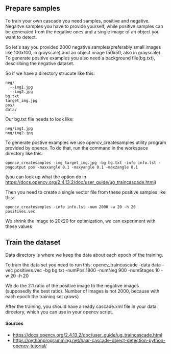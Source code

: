 ## Prepare samples
To train your own cascade you need samples, positive and negative. Negaitve samples you have to provide yourself, while positive samples can be generated from the negative ones and a single image of an object you want to detect. 

So let's say you provided 2000 negative samples(preferably small images like 100x100, in grayscale) and an object image (50x50, also in grayscale). To generate positive examples you also need a background file(bg.txt), desciribing the negative dataset.

So if we have a directory strucute like this:
```
neg/
  --img1.jpg
  --img2.jpg
bg.txt
target_img.jpg
pos/
data/
```
Our bg.txt file needs to look like:
```
neg/img1.jpg
neg/img2.jpg
```

To generate postive examples we use opencv_createsamples utility program provided by opencv. To do that, run the command in the workspace directory like this:

```
opencv_createsamples -img target_img.jpg -bg bg.txt -info info.lst -pngoutput pos -maxxangle 0.1 -maxyangle 0.1 -maxzangle 0.1
```
(you can look up what the option do in https://docs.opencv.org/2.4.13.2/doc/user_guide/ug_traincascade.html)

Then you need to create a single vector file from these positive samples like this:
```
opencv_createsamples -info info.lst -num 2000 -w 20 -h 20 positives.vec
```
We shrink the image to 20x20 for optimization, we can experiment with these values


## Train the dataset
Data directory is where we keep the data about each epoch of the training.

To train the data set you need to run this:
opencv_traincascade -data data -vec positives.vec -bg bg.txt -numPos 1800 -numNeg 900 -numStages 10 -w 20 -h 20

We do the 2:1 ratio of the positive image to the negative images (supposedly the best ratio). Number of images is not 2000, because with each epoch the training set grows)

After the training, you should have a ready cascade.xml file in your data dircetory, which you can use in your opencv script.


#### Sources
- https://docs.opencv.org/2.4.13.2/doc/user_guide/ug_traincascade.html
- https://pythonprogramming.net/haar-cascade-object-detection-python-opencv-tutorial/

